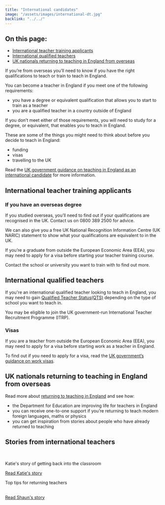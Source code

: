 ```yaml
---
title: "International candidates"
image: "/assets/images/international-dt.jpg"
backlink: "../../"
---
```

<div class="content__right">
  <div class="link-block link-block--jump">
    <h2 class="link-block__header">On this page:</h2>
    <ul class="link-block__list">
      <li><a href="#international-teacher-training-applicants">International teacher training applicants</a></li>
      <li><a href="#international-qualified-teachers">International qualified teachers</a></li>
      <li><a href="#UK-nationals-returning-to-teaching-in-England-from-overseas">UK nationals returning to teaching in England from overseas</a></li>
    </ul>
  </div>
</div>

<div class="content__left">
  <p>If you’re from overseas you’ll need to know if you have the right qualifications to teach or train to teach in England.</p>
  <p>You can become a teacher in England if you meet one of the following requirements:</p>
  <ul>
    <li><span>you have a degree or equivalent qualification that allows you to start to train as a teacher</span></li>
    <li><span>you are a qualified teacher in a country outside of England</span></li>
  </ul>
  <p>If you don’t meet either of those requirements, you will need to study for a degree, or equivalent, that enables you to teach in England.</p>
  <p>These are some of the things you might need to think about before you decide to teach in England:</p>
  <ul>
    <li><span>funding</span></li>
    <li><span>visas</span></li> 
    <li><span>travelling to the UK</span></li>
  </ul>

  <p>Read the <a href="https://beta-getintoteaching.education.gov.uk/guidance#10"  target="_blank" rel="noopener noreferrer">UK government guidance on teaching in England as an international candidate</a> for more information.</p>

  <h2 id="international-teacher-training-applicants">International teacher training applicants</h2>
  <h3>If you have an overseas degree</h3>

  <p>If you studied overseas, you’ll need to find out if your qualifications are recognised in the UK. Contact us on 0800 389 2500 for advice.</p>

  <p>We can also give you a free UK National Recognition Information Centre (UK NARIC) statement to show what your qualifications are equivalent to in the UK.</p>

  <p>If you’re a graduate from outside the European Economic Area (EEA), you may need to apply for a visa before starting your teacher training course.</p>

  <p>Contact the school or university you want to train with to find out more.</p>

  <h2 id="international-qualified-teachers">International qualified teachers</h2>

  <p>If you're an international qualified teacher looking to teach in England, you may need to gain <a href="https://www.gov.uk/government/collections/qualified-teacher-status-qts"  target="_blank" rel="noopener noreferrer">Qualified Teacher Status(QTS)</a> depending on the type of school you want to teach in.</p>

  <p>You may be eligible to join the UK government-run International Teacher Recruitment Programme (ITRP).</p>
    
  <h3>Visas</h3>
  
  <p>If you are a teacher from outside the European Economic Area (EEA), you may need to apply for a visa before starting work as a teacher in England.</p>
  
  <p>To find out if you need to apply for a visa, read the <a href="https://www.gov.uk/browse/visas-immigration/work-visas"  target="_blank" rel="noopener noreferrer">UK government’s guidance on work visas</a>.</p>
 
<h2 id="UK-nationals-returning-to-teaching-in-England-from-overseas">UK nationals returning to teaching in England from overseas</h2> 

<p>Read more about <a href="returning-to-teaching">returning to teaching in England</a> and see how:</p>

  <ul>
    <li><span>the Department for Education are improving life for teachers in England</span></li>
    <li><span>you can receive one-to-one support if you’re returning to teach modern foreign languages, maths or physics</span></li>
    <li><span>you can get inspiration from stories about people who have already returned to teaching</span></li>
  </ul>

  <h2>Stories from international teachers</h2> 
  <br/>

  <div class="stories-inline">
    <div class="stories-inline__block">
      <a href="/life-as-a-teacher/my-story-into-teaching/international-career-changers/returning-to-teaching-with-international-experience">
        <div class="stories-inline__block__thumb" style="background-image:url('/assets/images/stories/stories-katie.png')"></div>
      </a>
      <div class="stories-inline__block__content">
        <p>Katie's story of getting back into the classroom</p>
        <a class="git-link" href="/life-as-a-teacher/my-story-into-teaching/international-career-changers/returning-to-teaching-with-international-experience">Read Katie's story</a>
      </div>
    </div>
    <div class="stories-inline__block">
      <a href="/life-as-a-teacher/my-story-into-teaching/international-career-changers/returning-to-teaching-with-support-from-an-adviser">
        <div class="stories-inline__block__thumb" style="background-image:url('/assets/images/stories/stories-shaun.jpg')"></div>
      </a>
      <div class="stories-inline__block__content">
        <p>Top tips for returning teachers</p>
        <a class="git-link" href="/life-as-a-teacher/my-story-into-teaching/international-career-changers/returning-to-teaching-with-support-from-an-adviser">
        <br/>
        Read Shaun's story</a>
      </div>
    </div>
  </div>

</div>
  








  
  






